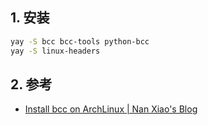 ## 1. 安装

```bash
yay -S bcc bcc-tools python-bcc
yay -S linux-headers
```

## 2. 参考

- [Install bcc on ArchLinux \| Nan Xiao's Blog](https://nanxiao.me/en/install-bcc-on-archlinux/)

